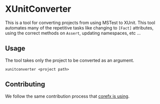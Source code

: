 # XUnitConverter

This is a tool for converting projects from using MSTest to XUnit.  This tool automates many of the repetitive tasks like changing to `[Fact]` attributes, using the correct methods on `Assert`, updating namespaces, etc ...  

## Usage
The tool takes only the project to be converted as an argument. 

``` 
xunitconverter <project path>
```

## Contributing

We follow the same contribution process that 
[corefx is using][corefx-contributing].

[corefx-contributing]: https://github.com/dotnet/corefx/wiki/Contributing

